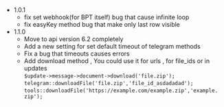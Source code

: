 - 1.0.1
  - fix set webhook(for BPT itself) bug that cause infinite loop
  - fix easyKey method bug that make only last row visible
- 1.1.0
  - Move to api version 6.2 completely
  - Add a new setting for set default timeout of telegram methods
  - Fix a bug that timeouts causes errors
  - Add download method , You could use it for urls , for file_ids or in updates<br>
  `$update->message->document->download('file.zip');`<br>
  `telegram::downloadFile('file.zip','file_id_asdadadad');`<br>
  `tools::downloadFile('https://example.com/example.zip','example.zip');`